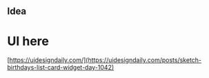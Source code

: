 ## Idea

# UI here
[https://uidesigndaily.com/](https://uidesigndaily.com/posts/sketch-birthdays-list-card-widget-day-1042)
